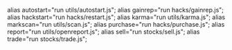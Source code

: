 alias autostart="run utils/autostart.js";
alias gainrep="run hacks/gainrep.js";
alias hackstart="run hacks/restart.js";
alias karma="run utils/karma.js";
alias markscan="run utils/scan.js";
alias purchase="run hacks/purchase.js";
alias report="run utils/openreport.js";
alias sell="run stocks/sell.js";
alias trade="run stocks/trade.js";